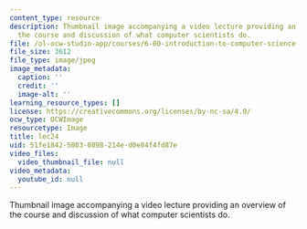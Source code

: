 ```yaml
---
content_type: resource
description: Thumbnail image accompanying a video lecture providing an overview of
  the course and discussion of what computer scientists do.
file: /ol-ocw-studio-app/courses/6-00-introduction-to-computer-science-and-programming-fall-2008/51fe184258030898214ed0e84f4fd87e_lec24.jpg
file_size: 3612
file_type: image/jpeg
image_metadata:
  caption: ''
  credit: ''
  image-alt: ''
learning_resource_types: []
license: https://creativecommons.org/licenses/by-nc-sa/4.0/
ocw_type: OCWImage
resourcetype: Image
title: lec24
uid: 51fe1842-5803-0898-214e-d0e84f4fd87e
video_files:
  video_thumbnail_file: null
video_metadata:
  youtube_id: null
---
```

Thumbnail image accompanying a video lecture providing an overview of the course and discussion of what computer scientists do.